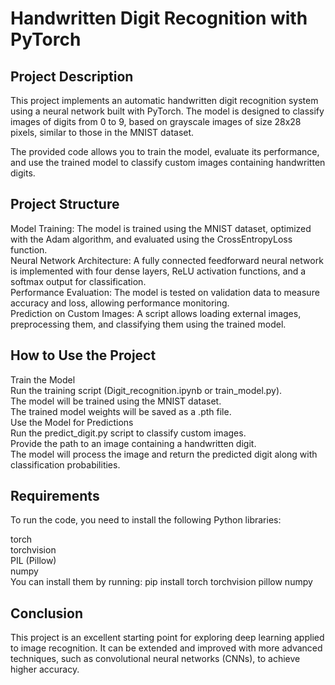 # Handwritten Digit Recognition with PyTorch

## Project Description

This project implements an automatic handwritten digit recognition system using a neural network built with PyTorch. The model is designed to classify images of digits from 0 to 9, based on grayscale images of size 28x28 pixels, similar to those in the MNIST dataset.  

The provided code allows you to train the model, evaluate its performance, and use the trained model to classify custom images containing handwritten digits.  

## Project Structure

Model Training: The model is trained using the MNIST dataset, optimized with the Adam algorithm, and evaluated using the CrossEntropyLoss function.  
Neural Network Architecture: A fully connected feedforward neural network is implemented with four dense layers, ReLU activation functions, and a softmax output for  classification.  
Performance Evaluation: The model is tested on validation data to measure accuracy and loss, allowing performance monitoring.  
Prediction on Custom Images: A script allows loading external images, preprocessing them, and classifying them using the trained model.  

## How to Use the Project

Train the Model  
Run the training script (Digit_recognition.ipynb or train_model.py).  
The model will be trained using the MNIST dataset.  
The trained model weights will be saved as a .pth file.  
Use the Model for Predictions  
Run the predict_digit.py script to classify custom images.  
Provide the path to an image containing a handwritten digit.  
The model will process the image and return the predicted digit along with classification probabilities.  

## Requirements

To run the code, you need to install the following Python libraries:  

torch  
torchvision  
PIL (Pillow)  
numpy  
You can install them by running: pip install torch torchvision pillow numpy  

## Conclusion

This project is an excellent starting point for exploring deep learning applied to image recognition. It can be extended and improved with more advanced techniques, such as convolutional neural networks (CNNs), to achieve higher accuracy.

